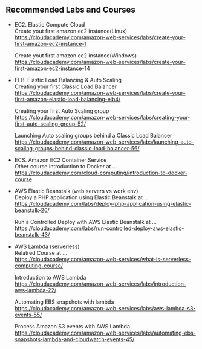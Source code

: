 ## Recommended Labs and Courses

* EC2. Elastic Compute Cloud  
  Create yout first amazon ec2 instance(Linux)  
  https://cloudacademy.com/amazon-web-services/labs/create-your-first-amazon-ec2-instance-1  

  Create yout first amazon ec2 instance(Windows)  
  https://cloudacademy.com/amazon-web-services/labs/create-your-first-amazon-ec2-instance-14  

* ELB. Elastic Load Balancing & Auto Scaling  
  Creating your first Classic Load Balancer  
  https://cloudacademy.com/amazon-web-services/labs/create-your-first-amazon-elastic-load-balancing-elb4/  

  Creating your first Auto Scaling group  
  https://cloudacademy.com/amazon-web-services/labs/creating-your-first-auto-scaling-group-52/  

  Launching Auto scaling groups behind a Classic Load Balancer  
  https://cloudacademy.com/amazon-web-services/labs/launching-auto-scaling-groups-behind-classic-load-balancer-56/  

* ECS. Amazon EC2 Container Service  
  Other course Introduction to Docker at ...  
  https://cloudacademy.com/cloud-computing/introduction-to-docker-course  

* AWS Elastic Beanstalk (web servers vs work env)  
  Deploy a PHP application using Elastic Beanstalk at ...  
  https://cloudacademy.com/labs/deploy-php-application-using-elastic-beanstalk-26/  

  Run a Controlled Deploy with AWS Elastic Beanstalk at ...  
  https://cloudacademy.com/labs/run-controlled-deploy-aws-elastic-beanstalk-43/  

* AWS Lambda (serverless)  
  Relatred Course at ...  
  https://cloudacademy.com/amazon-web-services/what-is-serverless-computing-course/  

  Introduction to AWS Lambda  
  https://cloudacademy.com/amazon-web-services/labs/introduction-aws-lambda-22/  

  Automating EBS snapshots with lambda  
  https://cloudacademy.com/amazon-web-services/labs/aws-lambda-s3-events-55/  

  Process Amazon S3 events with AWS Lambda  
  https://cloudacademy.com/amazon-web-services/labs/automating-ebs-snapshots-lambda-and-cloudwatch-events-45/  
